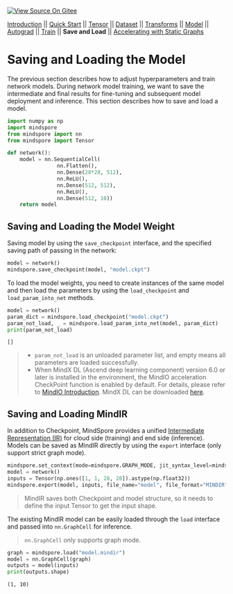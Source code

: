 [![View Source On Gitee](https://mindspore-website.obs.cn-north-4.myhuaweicloud.com/website-images/master/resource/_static/logo_source_en.svg)](https://gitee.com/mindspore/docs/blob/master/tutorials/source_en/beginner/save_load.md)

[Introduction](https://www.mindspore.cn/tutorials/en/master/beginner/introduction.html) || [Quick Start](https://www.mindspore.cn/tutorials/en/master/beginner/quick_start.html) || [Tensor](https://www.mindspore.cn/tutorials/en/master/beginner/tensor.html) || [Dataset](https://www.mindspore.cn/tutorials/en/master/beginner/dataset.html) || [Transforms](https://www.mindspore.cn/tutorials/en/master/beginner/transforms.html) || [Model](https://www.mindspore.cn/tutorials/en/master/beginner/model.html) || [Autograd](https://www.mindspore.cn/tutorials/en/master/beginner/autograd.html) || [Train](https://www.mindspore.cn/tutorials/en/master/beginner/train.html) || **Save and Load** || [Accelerating with Static Graphs](https://www.mindspore.cn/tutorials/en/master/beginner/accelerate_with_static_graph.html)

# Saving and Loading the Model

The previous section describes how to adjust hyperparameters and train network models. During network model training, we want to save the intermediate and final results for fine-tuning and subsequent model deployment and inference. This section describes how to save and load a model.

```python
import numpy as np
import mindspore
from mindspore import nn
from mindspore import Tensor
```

```python
def network():
    model = nn.SequentialCell(
                nn.Flatten(),
                nn.Dense(28*28, 512),
                nn.ReLU(),
                nn.Dense(512, 512),
                nn.ReLU(),
                nn.Dense(512, 10))
    return model
```

## Saving and Loading the Model Weight

Saving model by using the `save_checkpoint` interface, and the specified saving path of passing in the network:

```python
model = network()
mindspore.save_checkpoint(model, "model.ckpt")
```

To load the model weights, you need to create instances of the same model and then load the parameters by using the `load_checkpoint` and `load_param_into_net` methods.

```python
model = network()
param_dict = mindspore.load_checkpoint("model.ckpt")
param_not_load, _ = mindspore.load_param_into_net(model, param_dict)
print(param_not_load)
```

```text
[]
```

> - `param_not_load` is an unloaded parameter list, and empty means all parameters are loaded successfully.
> - When MindX DL (Ascend deep learning component) version 6.0 or later is installed in the environment, the MindIO acceleration CheckPoint function is enabled by default. For details, please refer to [MindIO Introduction](https://www.hiascend.com/document/detail/en/mindx-dl/500/mindio/mindioug/mindio_001.html). MindX DL can be downloaded [here](https://www.hiascend.com/en/software/mindx-dl/community).

## Saving and Loading MindIR

In addition to Checkpoint, MindSpore provides a unified [Intermediate Representation (IR)](https://www.mindspore.cn/docs/en/master/design/all_scenarios.html#mindspore-ir-mindir) for cloud side (training) and end side (inference). Models can be saved as MindIR directly by using the `export` interface (only support strict graph mode).

```python
mindspore.set_context(mode=mindspore.GRAPH_MODE, jit_syntax_level=mindspore.STRICT)
model = network()
inputs = Tensor(np.ones([1, 1, 28, 28]).astype(np.float32))
mindspore.export(model, inputs, file_name="model", file_format="MINDIR")
```

> MindIR saves both Checkpoint and model structure, so it needs to define the input Tensor to get the input shape.

The existing MindIR model can be easily loaded through the `load` interface and passed into `nn.GraphCell` for inference.

> `nn.GraphCell` only supports graph mode.

```python
graph = mindspore.load("model.mindir")
model = nn.GraphCell(graph)
outputs = model(inputs)
print(outputs.shape)
```

```text
(1, 10)
```

